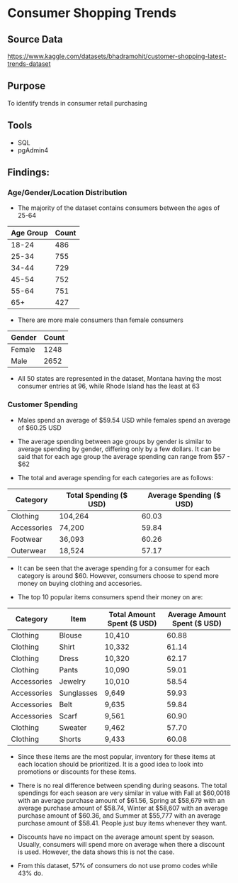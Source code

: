 # Consumer Shopping Trends
## Source Data
https://www.kaggle.com/datasets/bhadramohit/customer-shopping-latest-trends-dataset

## Purpose
To identify trends in consumer retail purchasing

## Tools
- SQL
- pgAdmin4

## Findings:

### Age/Gender/Location Distribution

- The majority of the dataset contains consumers between the ages of 25-64

| Age Group | Count |
|-|-|
| 18-24 | 486 |
| 25-34 | 755 |
| 34-44 | 729 |
| 45-54 | 752 |
| 55-64 | 751 |
| 65+ | 427 |

- There are more male consumers than female consumers

| Gender | Count |
|-|-|
| Female | 1248 |
| Male | 2652 |

- All 50 states are represented in the dataset, Montana having the most consumer entries at 96, while Rhode Island has the least at 63

  
### Customer Spending 

- Males spend an average of $59.54 USD while females spend an average of $60.25 USD
- The average spending between age groups by gender is similar to average spending by gender, differing only by a few dollars. It can be said that for each age group the average spending can range from $57 - $62

- The total and average spending for each categories are as follows:

| Category | Total Spending ($ USD) | Average Spending ($ USD) | 
|-|-|-|
| Clothing | 104,264 | 60.03 |
| Accessories | 74,200 | 59.84 |
| Footwear | 36,093 | 60.26 |
| Outerwear | 18,524 | 57.17 |

- It can be seen that the average spending for a consumer for each category is around $60. However, consumers choose to spend more money on buying clothing and accesories. 

- The top 10 popular items consumers spend their money on are:
  
| Category | Item | Total Amount Spent ($ USD) | Average Amount Spent ($ USD) |
|-|-|-|-|
| Clothing | Blouse | 10,410 | 60.88 |
| Clothing | Shirt | 10,332 | 61.14 |
| Clothing | Dress | 10,320 | 62.17 |
| Clothing | Pants | 10,090 | 59.01 |
| Accessories | Jewelry | 10,010 | 58.54 |
| Accessories | Sunglasses | 9,649 | 59.93 |
| Accessories | Belt | 9,635 | 59.84 |
| Accessories | Scarf | 9,561 | 60.90 |
| Clothing | Sweater | 9,462 | 57.70 |
| Clothing | Shorts | 9,433 | 60.08 |

- Since these items are the most popular, inventory for these items at each location should be prioritized. It is a good idea to look into promotions or discounts for these items.

- There is no real difference between spending during seasons. The total spendings for each season are very similar in value with Fall at $60,0018 with an average purchase amount of $61.56, Spring at $58,679 with an average purchase amount of $58.74, Winter at $58,607 with an average purchase amount of $60.36, and Summer at $55,777 with an average purchase amount of $58.41. People just buy items whenever they want.
  
- Discounts have no impact on the average amount spent by season. Usually, consumers will spend more on average when there a discount is used. However, the data shows this is not the case.
  
- From this dataset, 57% of consumers do not use promo codes while 43% do.



 

